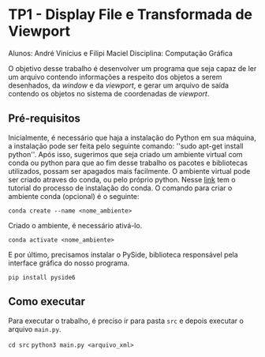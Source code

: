 # TP1 - Display File e Transformada de Viewport 

Alunos:  André Vinícius e Filipi Maciel
Disciplina: Computação Gráfica

O objetivo desse trabalho é desenvolver um programa que seja capaz de ler um arquivo contendo informações a respeito dos objetos a serem desenhados, da <i>window</i> e da <i>viewport</i>, e gerar um arquivo de saída contendo os objetos no sistema de coordenadas de <i>viewport</i>.

## Pré-requisitos

Inicialmente, é necessário que haja a instalação do Python em sua máquina, a instalação pode ser feita pelo seguinte comando: ''sudo apt-get install python''. Após isso, sugerimos que seja criado um ambiente virtual com conda ou python para que ao fim desse trabalho os pacotes e bibliotecas utilizados, possam ser apagados mais facilmente. O ambiente virtual pode ser criado atraves do conda, ou pelo próprio python. Nesse <a href='https://docs.conda.io/projects/conda/en/latest/user-guide/install/linux.html'>link</a> tem o tutorial do processo de instalação do conda. O comando para criar o ambiente conda (opcional) é o seguinte:

``conda create --name <nome_ambiente>``

Criado o ambiente, é necessário ativá-lo.

``conda activate <nome_ambiente>``

E por último, precisamos instalar o PySide, biblioteca responsável pela interface gráfica do nosso programa.

``pip install pyside6``

## Como executar

Para executar o trabalho, é preciso ir para pasta ``src`` e depois executar o arquivo ``main.py``.

``cd src``
``python3 main.py <arquivo_xml>``


